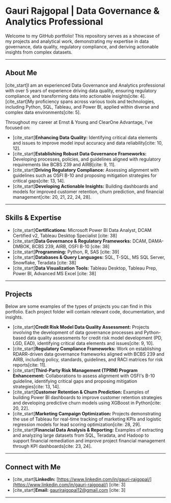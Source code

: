 # Gauri Rajgopal | Data Governance & Analytics Professional

Welcome to my GitHub portfolio! This repository serves as a showcase of my projects and analytical work, demonstrating my expertise in data governance, data quality, regulatory compliance, and deriving actionable insights from complex datasets.

---

## About Me

[cite_start]I am an experienced Data Governance and Analytics professional with over 5 years of experience driving data quality, ensuring regulatory compliance, and transforming data into actionable insights[cite: 4]. [cite_start]My proficiency spans across various tools and technologies, including Python, SQL, Tableau, and Power BI, applied within diverse and complex data environments[cite: 5].

Throughout my career at Ernst & Young and ClearOne Advantage, I've focused on:
* [cite_start]**Enhancing Data Quality:** Identifying critical data elements and issues to improve model input accuracy and data reliability[cite: 10, 12].
* [cite_start]**Establishing Robust Data Governance Frameworks:** Developing processes, policies, and guidelines aligned with regulatory requirements like BCBS 239 and AIRB[cite: 9, 11].
* [cite_start]**Driving Regulatory Compliance:** Assessing alignment with guidelines such as OSFI B-10 and proposing mitigation strategies for critical gaps[cite: 13, 14].
* [cite_start]**Developing Actionable Insights:** Building dashboards and models for improved customer retention, churn prediction, and financial management[cite: 20, 21, 22, 24, 28].

---

## Skills & Expertise

* [cite_start]**Certifications:** Microsoft Power BI Data Analyst, DCAM Certified v2, Tableau Desktop Specialist [cite: 38]
* [cite_start]**Data Governance & Regulatory Frameworks:** DCAM, DAMA-DMBOK, BCBS 239, AIRB, OSFI B-10 [cite: 38]
* [cite_start]**Programming:** Python, R, SAS [cite: 39]
* [cite_start]**Databases & Query Languages:** SQL, T-SQL, MS SQL Server, Snowflake, Teradata [cite: 38]
* [cite_start]**Data Visualization Tools:** Tableau Desktop, Tableau Prep, Power BI, Advanced MS Excel [cite: 38]

---

## Projects

Below are some examples of the types of projects you can find in this portfolio. Each project folder will contain relevant code, documentation, and insights.

* [cite_start]**Credit Risk Model Data Quality Assessment:** Projects involving the development of data governance processes and Python-based data quality assessments for credit risk model development (PD, LGD, EAD), identifying critical data elements and issues[cite: 9, 10].
* [cite_start]**Regulatory Compliance Frameworks:** Work on establishing RDARR-driven data governance frameworks aligned with BCBS 239 and AIRB, including policy, standards, guidelines, and RACI matrices for risk reports[cite: 11].
* [cite_start]**Third-Party Risk Management (TPRM) Program Enhancement:** Collaborations to assess alignment with OSFI's B-10 guideline, identifying critical gaps and proposing mitigation strategies[cite: 13, 14].
* [cite_start]**Customer Retention & Churn Prediction:** Examples of building Power BI dashboards to improve customer retention strategies and developing predictive churn models using XGBoost in Python[cite: 20, 22].
* [cite_start]**Marketing Campaign Optimization:** Projects demonstrating the use of Tableau for real-time tracking of marketing KPIs and logistic regression models for lead scoring optimization[cite: 28, 29].
* [cite_start]**Financial Data Analysis & Reporting:** Examples of extracting and analyzing large datasets from SQL, Teradata, and Hadoop to support financial remediation and improve project financial management through KPI dashboards[cite: 23, 24].

---

## Connect with Me

* [cite_start]**LinkedIn:** [https://www.linkedin.com/in/gauri-rajgopal/](https://www.linkedin.com/in/gauri-rajgopal/) [cite: 3]
* [cite_start]**Email:** gaurirajgopal12@gmail.com [cite: 3]
---
